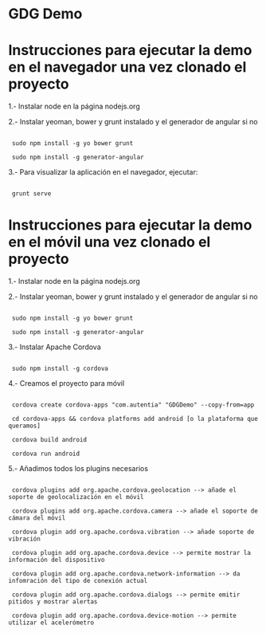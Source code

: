 GDG Demo
===============

Instrucciones para ejecutar la demo en el navegador una vez clonado el proyecto
===============================================================================

 1.- Instalar node en la página nodejs.org

 2.- Instalar yeoman, bower y grunt instalado 
 y el generador de angular si no

<code>
 sudo npm install -g yo bower grunt
</code>

<code>
 sudo npm install -g generator-angular
</code>

 3.- Para visualizar la aplicación en el navegador, ejecutar:

<code>
 grunt serve
</code>


Instrucciones para ejecutar la demo en el móvil una vez clonado el proyecto
===============================================================================

 1.- Instalar node en la página nodejs.org

 2.- Instalar yeoman, bower y grunt instalado 
 y el generador de angular si no

<code>
 sudo npm install -g yo bower grunt
 </code>
 
 <code>
 sudo npm install -g generator-angular
</code>

 3.- Instalar Apache Cordova

<code>
 sudo npm install -g cordova
</code>

 4.- Creamos el proyecto para móvil
 
<code>
 cordova create cordova-apps "com.autentia" "GDGDemo" --copy-from=app
</code>

 <code>
 cd cordova-apps && cordova platforms add android [o la plataforma que queramos]
 </code>
 
 <code>
 cordova build android
 </code>
 
 <code>
 cordova run android
</code>

 5.- Añadimos todos los plugins necesarios

<code>
 cordova plugins add org.apache.cordova.geolocation --> añade el soporte de geolocalización en el móvil
</code>

<code>
 cordova plugins add org.apache.cordova.camera --> añade el soporte de cámara del móvil
 </code>
 
 <code>
 cordova plugin add org.apache.cordova.vibration --> añade soporte de vibración
 </code>
 
 <code>
 cordova plugin add org.apache.cordova.device --> permite mostrar la información del dispositivo
 </code>
 
 <code>
 cordova plugin add org.apache.cordova.network-information --> da infomración del tipo de conexión actual
 </code>
 
 <code>
 cordova plugin add org.apache.cordova.dialogs --> permite emitir pitidos y mostrar alertas
</code>

 <code>
 cordova plugin add org.apache.cordova.device-motion --> permite utilizar el acelerómetro
</code>


